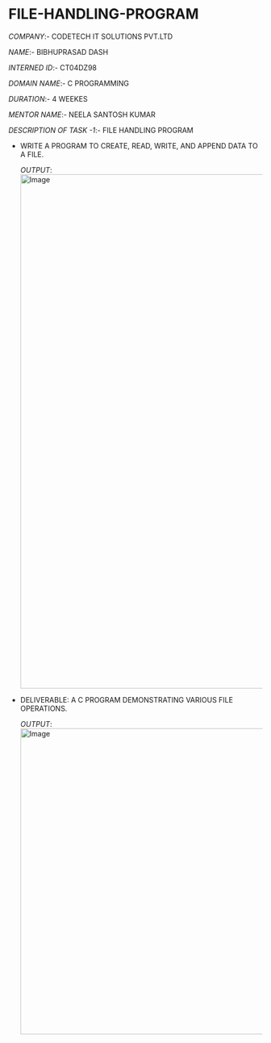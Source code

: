 # FILE-HANDLING-PROGRAM
*COMPANY*:- CODETECH IT SOLUTIONS PVT.LTD

*NAME*:- BIBHUPRASAD DASH

*INTERNED ID*:-  CT04DZ98

*DOMAIN NAME*:- C PROGRAMMING

*DURATION*:- 4 WEEKES

*MENTOR NAME*:- NEELA SANTOSH KUMAR

*DESCRIPTION OF TASK -1*:- FILE HANDLING PROGRAM 
* WRITE A PROGRAM TO CREATE, READ, WRITE, AND APPEND DATA TO A FILE.
  
  *OUTPUT*:
  <img width="1920" height="1020" alt="Image" src="https://github.com/user-attachments/assets/192bd1ef-13da-44c7-8c1c-8ae9f2be1839" />

  
* DELIVERABLE: A C PROGRAM DEMONSTRATING VARIOUS FILE OPERATIONS.
  
  *OUTPUT*:
  <img width="1920" height="607" alt="Image" src="https://github.com/user-attachments/assets/1cac1abc-2ae2-4da2-81d7-85af121b10ff" />

  
